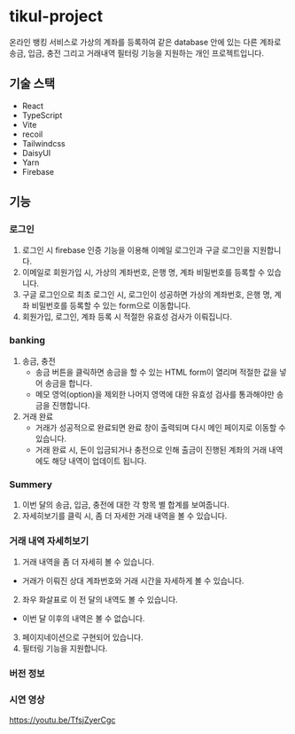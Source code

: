 # tikul-project
온라인 뱅킹 서비스로 가상의 계좌를 등록하여 같은 database 안에 있는 다른  계좌로 송금, 입금, 충전 그리고 거래내역 필터링 기능을 지원하는 개인 프로젝트입니다.

## 기술 스택
   - React
   - TypeScript
   - Vite
   - recoil
   - Tailwindcss
   - DaisyUI
   - Yarn
   - Firebase

## 기능

### 로그인
1. 로그인 시 firebase 인증 기능을 이용해 이메일 로그인과 구글 로그인을 지원합니다.
2. 이메일로 회원가입 시, 가상의 계좌번호, 은행 명, 계좌 비밀번호를 등록할 수 있습니다.
3. 구글 로그인으로 최초 로그인 시, 로그인이 성공하면 가상의 계좌번호, 은행 명, 계좌 비밀번호를 등록할 수 있는 form으로 이동합니다.
4. 회원가입, 로그인, 계좌 등록 시 적절한 유효성 검사가 이뤄집니다.

### banking
1. 송금, 충전
   - 송금 버튼을 클릭하면 송금을 할 수 있는 HTML form이 열리며 적절한 값을 넣어 송금을 합니다.
   - 메모 영억(option)을 제외한 나머지 영역에 대한 유효성 검사를 통과해야만 송금을 진행합니다.
2. 거래 완료
   - 거래가 성공적으로 완료되면 완료 창이 출력되며 다시 메인 페이지로 이동할 수 있습니다.
   - 거래 완료 시, 돈이 입금되거나 충전으로 인해 출금이 진행된 계좌의 거래 내역에도 해당 내역이 업데이트 됩니다.

### Summery
1. 이번 달의 송금, 입금, 충전에 대한 각 항목 별 합계를 보여줍니다.
2. 자세히보기를 클릭 시, 좀 더 자세한 거래 내역을 볼 수 있습니다.

### 거래 내역 자세히보기
1. 거래 내역을 좀 더 자세히 볼 수 있습니다.
  -  거래가 이뤄진 상대 계좌번호와 거래 시간을 자세하게 볼 수 있습니다.
2. 좌우 화살표로 이 전 달의 내역도 볼 수 있습니다.
  - 이번 달 이후의 내역은 볼 수 없습니다.
3. 페이지네이션으로 구현되어 있습니다.
4. 필터링 기능을 지원합니다.

### 버전 정보

### 시연 영상
https://youtu.be/TfsjZyerCgc
